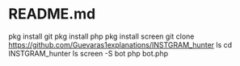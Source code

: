 # README.md
pkg install git  pkg install php  pkg install screen  git clone https://github.com/Guevaras1explanations/INSTGRAM_hunter  ls  cd INSTGRAM_hunter  ls  screen -S bot  php bot.php
